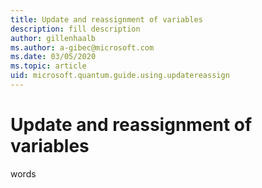 ```yaml
---
title: Update and reassignment of variables
description: fill description
author: gillenhaalb
ms.author: a-gibec@microsoft.com
ms.date: 03/05/2020
ms.topic: article
uid: microsoft.quantum.guide.using.updatereassign
---
```


# Update and reassignment of variables

words